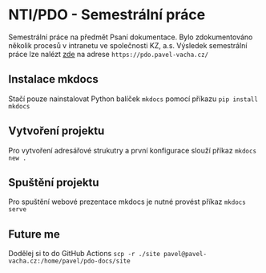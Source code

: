 # NTI/PDO - Semestrální práce
Semestrální práce na předmět Psaní dokumentace. Bylo zdokumentováno několik procesů v intranetu ve společnosti KZ, a.s. Výsledek semestrální práce lze nalézt [zde](https://pdo.pavel-vacha.cz/) na adrese `https://pdo.pavel-vacha.cz/`

## Instalace mkdocs
Stačí pouze nainstalovat Python balíček `mkdocs` pomocí příkazu `pip install mkdocs`

## Vytvoření projektu
Pro vytvoření adresářové strukutry a první konfigurace slouží příkaz `mkdocs new .`

## Spuštění projektu
Pro spuštění webové prezentace mkdocs je nutné provést příkaz `mkdocs serve`

## Future me
Dodělej si to do GitHub Actions `scp -r ./site pavel@pavel-vacha.cz:/home/pavel/pdo-docs/site`
